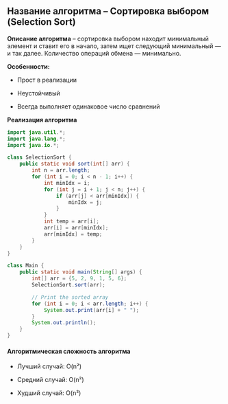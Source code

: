 ## Название алгоритма – Сортировка выбором (Selection Sort)

**Описание алгоритма** – сортировка выбором находит минимальный элемент и ставит его в начало, затем ищет следующий минимальный — и так далее. Количество операций обмена — минимально.

**Особенности:**

- Прост в реализации

- Неустойчивый

- Всегда выполняет одинаковое число сравнений

**Реализация алгоритма**
```java
import java.util.*;
import java.lang.*;
import java.io.*;

class SelectionSort {
    public static void sort(int[] arr) {
        int n = arr.length;
        for (int i = 0; i < n - 1; i++) {
            int minIdx = i;
            for (int j = i + 1; j < n; j++) {
                if (arr[j] < arr[minIdx]) {
                    minIdx = j;
                }
            }
            int temp = arr[i];
            arr[i] = arr[minIdx];
            arr[minIdx] = temp;
        }
    }
}

class Main {
    public static void main(String[] args) {
        int[] arr = {5, 2, 9, 1, 5, 6};
        SelectionSort.sort(arr);

        // Print the sorted array
        for (int i = 0; i < arr.length; i++) {
            System.out.print(arr[i] + " ");
        }
        System.out.println();
    }
}
```
#### Алгоритмическая сложность алгоритма 

- Лучший случай: O(n²)

- Средний случай: O(n²)

- Худший случай: O(n²)
